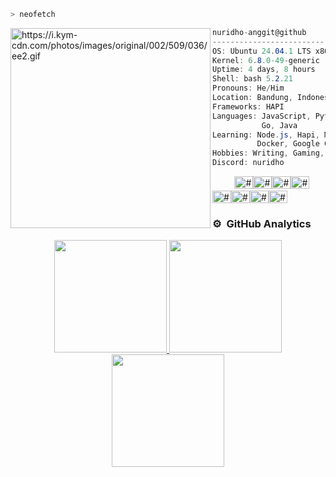 ```zsh
> neofetch
```

<img align="left" src="https://i.kym-cdn.com/photos/images/original/002/509/036/ee2.gif" alt="https://i.kym-cdn.com/photos/images/original/002/509/036/ee2.gif" width="320" /> 

```csharp
nuridho-anggit@github
-------------------------
OS: Ubuntu 24.04.1 LTS x86_64
Kernel: 6.8.0-49-generic
Uptime: 4 days, 8 hours
Shell: bash 5.2.21
Pronouns: He/Him
Location: Bandung, Indonesia
Frameworks: HAPI
Languages: JavaScript, Python,
           Go, Java
Learning: Node.js, Hapi, MySQL, Kubernetes, 
          Docker, Google Cloud Platform, AWS, DevOps Things
Hobbies: Writing, Gaming, Cooking
Discord: nuridho
```
<p align="left">
&nbsp; &nbsp; &nbsp; &nbsp; &nbsp;<img alt="#171616" src="https://via.placeholder.com/15/171616/000000?text=+" width="30" height="20" /><img alt="#ff1717" src="https://via.placeholder.com/15/ff1717/000000?text=+" width="30" height="20" /><img alt="#40b48e" src="https://via.placeholder.com/15/40b48e/000000?text=+" width="30" height="20" /><img alt="#f0bc4b" src="https://via.placeholder.com/15/f0bc4b/000000?text=+" width="30" height="20" /><img alt="#4a7cbb" src="https://via.placeholder.com/15/4a7cbb/000000?text=+" width="30" height="20" /><img alt="#7c5bbb" src="https://via.placeholder.com/15/7c5bbb/000000?text=+" width="30" height="20" /><img alt="#2AA1B3" src="https://via.placeholder.com/15/2AA1B3/000000?text=+" width="30" height="20" /><img alt="#cfcfcf" src="https://via.placeholder.com/15/cfcfcf/000000?text=+" width="30" height="20" />
</p>



### ⚙️ &nbsp;GitHub Analytics

<p align="center">
<a href="https://github.com/nuridho-anggit">
<img height="180em" src="https://github-readme-stats-eight-theta.vercel.app/api?username=nuridho-anggit&show_icons=true&theme=algolia&include_all_commits=true&count_private=true"/>
<img height="180cm" src="https://github-readme-streak-stats.herokuapp.com/?user=nuridho-anggit&theme=algolia"/>
           <br/>
 <img height="180em" src="https://github-readme-stats-eight-theta.vercel.app/api/top-langs/?username=nuridho-anggit&layout=compact&langs_count=8&theme=algolia"/>
 
</a>
</p>
